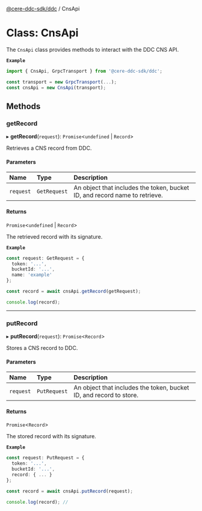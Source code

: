 [@cere-ddc-sdk/ddc](../README.md) / CnsApi

# Class: CnsApi

The `CnsApi` class provides methods to interact with the DDC CNS API.

**`Example`**

```typescript
import { CnsApi, GrpcTransport } from '@cere-ddc-sdk/ddc';

const transport = new GrpcTransport(...);
const cnsApi = new CnsApi(transport);
```

## Methods

### getRecord

▸ **getRecord**(`request`): `Promise`\<`undefined` \| `Record`\>

Retrieves a CNS record from DDC.

#### Parameters

| Name | Type | Description |
| :------ | :------ | :------ |
| `request` | `GetRequest` | An object that includes the token, bucket ID, and record name to retrieve. |

#### Returns

`Promise`\<`undefined` \| `Record`\>

The retrieved record with its signature.

**`Example`**

```typescript
const request: GetRequest = {
  token: '...',
  bucketId: '...',
  name: 'example'
};

const record = await cnsApi.getRecord(getRequest);

console.log(record);
```

___

### putRecord

▸ **putRecord**(`request`): `Promise`\<`Record`\>

Stores a CNS record to DDC.

#### Parameters

| Name | Type | Description |
| :------ | :------ | :------ |
| `request` | `PutRequest` | An object that includes the token, bucket ID, and record to store. |

#### Returns

`Promise`\<`Record`\>

The stored record with its signature.

**`Example`**

```typescript
const request: PutRequest = {
  token: '...',
  bucketId: '...',
  record: { ... }
};

const record = await cnsApi.putRecord(request);

console.log(record); //
```

